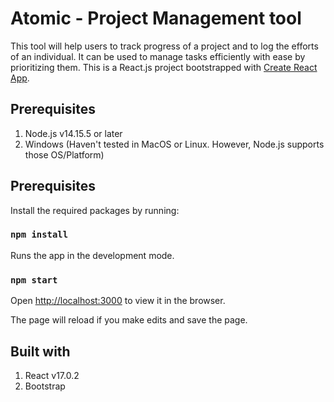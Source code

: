 # Atomic - Project Management tool

This tool will help users to track progress of a project and to log the efforts of an individual. It can be used to manage tasks efficiently with ease by prioritizing them.
This is a React.js project bootstrapped with [Create React App](https://github.com/facebook/create-react-app).

## Prerequisites

1. Node.js v14.15.5 or later
2. Windows (Haven't tested in MacOS or Linux. However, Node.js supports those OS/Platform)

## Prerequisites
Install the required packages by running: 
### `npm install`


Runs the app in the development mode.
### `npm start`
Open [http://localhost:3000](http://localhost:3000) to view it in the browser.

The page will reload if you make edits and save the page.

## Built with
  1. React v17.0.2
  2. Bootstrap
